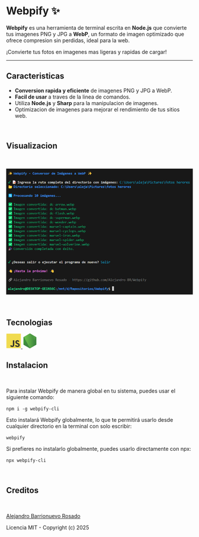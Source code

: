 # Webpify ✨

**Webpify** es una herramienta de terminal escrita en **Node.js** que convierte tus imagenes PNG y JPG a **WebP**, un formato de imagen optimizado que ofrece compresion sin perdidas, ideal para la web.

¡Convierte tus fotos en imagenes mas ligeras y rapidas de cargar!

---

## Caracteristicas

- **Conversion rapida y eficiente** de imagenes PNG y JPG a WebP.
- **Facil de usar** a traves de la linea de comandos.
- Utiliza **Node.js** y **Sharp** para la manipulacion de imagenes.
- Optimizacion de imagenes para mejorar el rendimiento de tus sitios web.

<br>

## Visualizacion

<br>

![Home](/img/img.png)

<br>

## Tecnologias

<p align="left">
  <a href="https://developer.mozilla.org/en-US/docs/Web/JavaScript" target="_blank" rel="noreferrer">
    <img src="https://raw.githubusercontent.com/devicons/devicon/master/icons/javascript/javascript-original.svg" alt="JavaScript" width="40" height="40" />
  </a>
  <a href="https://nodejs.org/" target="_blank" rel="noreferrer">
    <img src="https://raw.githubusercontent.com/devicons/devicon/master/icons/nodejs/nodejs-original.svg" alt="Node.js" width="40" height="40" />
  </a>
</p>


## Instalacion

<br>

Para instalar Webpify de manera global en tu sistema, puedes usar el siguiente comando:

```
npm i -g webpify-cli
```

Esto instalará Webpify globalmente, lo que te permitirá usarlo desde cualquier directorio en la terminal con solo escribir:

```
webpify
```

Si prefieres no instalarlo globalmente, puedes usarlo directamente con npx:

```
npx webpify-cli
```

<br>

## Creditos

<br>

[Alejandro Barrionuevo Rosado](https://github.com/Alejandro-BR)

Licencia MIT - Copyright (c) 2025

<br>
